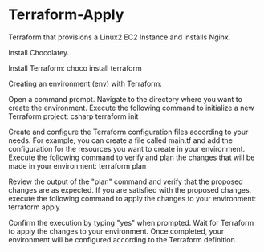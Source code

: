 # Terraform-Apply
Terraform that provisions a Linux2 EC2 Instance and installs Nginx.



Install Chocolatey.

Install Terraform:
choco install terraform

Creating an environment (env) with Terraform:

Open a command prompt.
Navigate to the directory where you want to create the environment.
Execute the following command to initialize a new Terraform project:
csharp
terraform init

Create and configure the Terraform configuration files according to your needs. For example, you can create a file called main.tf and add the configuration for the resources you want to create in your environment.
Execute the following command to verify and plan the changes that will be made in your environment:
terraform plan

Review the output of the "plan" command and verify that the proposed changes are as expected.
If you are satisfied with the proposed changes, execute the following command to apply the changes to your environment:
terraform apply

Confirm the execution by typing "yes" when prompted.
Wait for Terraform to apply the changes to your environment. Once completed, 
your environment will be configured according to the Terraform definition.
